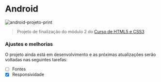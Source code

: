# Android

![android-projeto-print](https://user-images.githubusercontent.com/105510613/205413130-41fac968-1c7c-4804-88a7-76253d89d7ee.png)

> Projeto de finalização do módulo 2 do [Curso de HTML5 e CSS3](https://www.youtube.com/playlist?list=PLHz_AreHm4dlUpEXkY1AyVLQGcpSgVF8s)

### Ajustes e melhorias

O projeto ainda está em desenvolvimento e as próximas atualizações serão voltadas nas seguintes tarefas:

- [ ] Fontes
- [x] Responsividade
